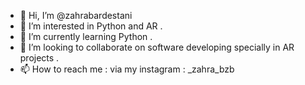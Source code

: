 - 👋 Hi, I’m @zahrabardestani
- 👀 I’m interested in Python and AR .
- 🌱 I’m currently learning Python .
- 💞️ I’m looking to collaborate on software developing specially in AR projects .
- 📫 How to reach me : via my instagram : _zahra_bzb

<!---
zahrabardestani/zahrabardestani is a ✨ special ✨ repository because its `README.md` (this file) appears on your GitHub profile.
You can click the Preview link to take a look at your changes.
--->
